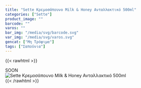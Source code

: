 ```yaml
---
title: "Sette Κρεμοσάπουνο Milk & Honey Ανταλλακτικό 500ml"
categories: ["Sette"]
product_image: ""
barcode: ""
varos: ""
bar_img: "/media/svg/barcode.svg"
var_img: "/media/svg/varos.svg"
gencat: ["Μη Τρόφιμα"]
tags: ["Σαπούνια"]
---
```

{{< rawhtml >}}

<div class="sload417"><div class="product">SOON<br><div class="pimg"><img alt="Sette Κρεμοσάπουνο Milk &amp; Honey Ανταλλακτικό 500ml" title="Sette Κρεμοσάπουνο Milk &amp; Honey Ανταλλακτικό 500ml" src="/media/images/sette-kremosapouno-milk-&amp;-honey-antallaktiko-500ml.jpg"></div></div></div>
{{< /rawhtml >}}


